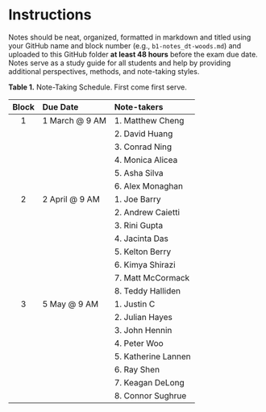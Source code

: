 # Instructions 
Notes should be neat, organized, formatted in markdown and titled using your GitHub name and block number (e.g., `b1-notes_dt-woods.md`) and uploaded to this GitHub folder **at least 48 hours** before the exam due date.
Notes serve as a study guide for all students and help by providing additional perspectives, methods, and note-taking styles.

__Table 1.__ Note-Taking Schedule. First come first serve.

| Block | Due Date        | Note-takers |
| :---: | :-------------- | :---------  |
| 1     | 1 March @ 9 AM  | 1. Matthew Cheng      |
|       |                 | 2. David Huang        |
|       |                 | 3. Conrad Ning        |
|       |                 | 4. Monica Alicea     |
|       |                 | 5. Asha Silva         |
|       |                 | 6. Alex Monaghan         |
| 2     | 2 April @ 9 AM  | 1. Joe Barry           |
|       |                 | 2. Andrew Caietti     |
|       |                 | 3. Rini Gupta          |
|       |                 | 4. Jacinta Das         |
|       |                 | 5. Kelton Berry       |
|       |                 | 6. Kimya Shirazi      |
|       |                 | 7. Matt McCormack     |
|       |                 | 8. Teddy Halliden     |
| 3     | 5 May @ 9 AM    | 1. Justin C  |
|       |                 | 2. Julian Hayes|
|       |                 | 3. John Hennin         |
|       |                 | 4. Peter Woo      |
|       |                 | 5. Katherine Lannen          |
|       |                 | 6. Ray Shen         |
|       |                 | 7. Keagan DeLong         |
|       |                 | 8. Connor Sughrue         |
